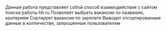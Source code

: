 Данная работа представляет собой способ взаимодействия с сайтом поиска работы hh.ru
Позволяет выбрать вакансии по названию, критериям
Сортирует вакансии по зарплате 
Выводит отсортированные данные в колличестве, запрошенные пользователем
